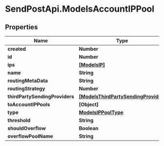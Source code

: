 # SendPostApi.ModelsAccountIPPool

## Properties
Name | Type | Description | Notes
------------ | ------------- | ------------- | -------------
**created** | **Number** |  | [optional] 
**id** | **Number** |  | [optional] 
**ips** | [**[ModelsIP]**](ModelsIP.md) |  | [optional] 
**name** | **String** |  | [optional] 
**routingMetaData** | **String** |  | [optional] 
**routingStrategy** | **Number** |  | [optional] 
**thirdPartySendingProviders** | [**[ModelsThirdPartySendingProvider]**](ModelsThirdPartySendingProvider.md) |  | [optional] 
**toAccountIPPools** | **[Object]** |  | [optional] 
**type** | [**ModelsIPPoolType**](ModelsIPPoolType.md) |  | [optional] 
**threshold** | **String** |  | [optional] 
**shouldOverflow** | **Boolean** |  | [optional] 
**overflowPoolName** | **String** |  | [optional] 


